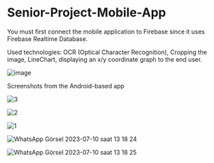# Senior-Project-Mobile-App

You must first connect the mobile application to Firebase since it uses Firebase Realtime Database.


Used technologies: OCR (Optical Character Recognition), Cropping the image, LineChart, displaying an x/y coordinate graph to the end user.


![image](https://github.com/basaraslan/Senior-Project-Mobile-App/assets/69193881/0c5c1f5d-e743-4ae4-8761-1f29c2ba53f1)




Screenshots from the Android-based app


![3](https://github.com/basaraslan/Senior-Project-Mobile-App/assets/69193881/c6dcec67-cb65-4ea6-9473-24b4d53d4875)


![2](https://github.com/basaraslan/Senior-Project-Mobile-App/assets/69193881/8d494dd4-895c-4f8a-92b6-e41267a80801)


![1](https://github.com/basaraslan/Senior-Project-Mobile-App/assets/69193881/2e24957e-5d40-41a2-9db1-f8021a370ba2)


![WhatsApp Görsel 2023-07-10 saat 13 18 24](https://github.com/basaraslan/Senior-Project-Mobile-App/assets/69193881/178c1054-3d9d-4f2c-ac27-c2eb31cf173e)


![WhatsApp Görsel 2023-07-10 saat 13 18 25](https://github.com/basaraslan/Senior-Project-Mobile-App/assets/69193881/ab955677-db9b-4877-9281-0be773c65238)

